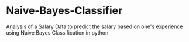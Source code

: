 # Naive-Bayes-Classifier
 Analysis of a Salary Data to predict the salary based on one's experience using Naive Bayes Classification in python
